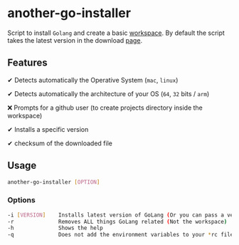 # another-go-installer

Script to install `Golang` and create a basic
[workspace](https://golang.org/doc/code.html#Workspaces).
By default the script takes the latest version in the download
[page](https://golang.org/dl/).

## Features

✔ Detects automatically the Operative System (`mac`, `linux`)

✔ Detects automatically the architecture of your OS (`64`, `32` bits / `arm`)

❌ Prompts for a github user (to create projects directory inside the workspace)

✔ Installs a specific version

✔ checksum of the downloaded file

## Usage

```bash
another-go-installer [OPTION]
```

### Options

```bash
-i [VERSION]    Installs latest version of GoLang (Or you can pass a version)
-r              Removes ALL things GoLang related (Not the workspace)
-h              Shows the help
-q              Does not add the environment variables to your *rc file
```

